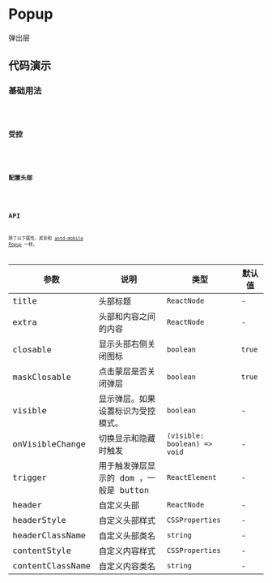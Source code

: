 # Popup

弹出层

## 代码演示

### 基础用法

<code src="./demos/basic.tsx" />

### 受控

<code src="./demos/control.tsx" />

### 配置头部

<code src="./demos/noheader.tsx" />

## API

除了以下属性，其余和 [antd-mobile Popup](ttps://mobile.ant.design/zh/components/popup#属性) 一样。

| 参数 | 说明 | 类型 | 默认值 |
| --- | --- | --- | --- |
| title | 头部标题 | `ReactNode` | - |
| extra | 头部和内容之间的内容 | `ReactNode` | - |
| closable | 显示头部右侧关闭图标 | `boolean` | `true` |
| maskClosable | 点击蒙层是否关闭弹层 | `boolean` | `true` |
| visible | 显示弹层。如果设置标识为受控模式。 | `boolean` | - |
| onVisibleChange | 切换显示和隐藏时触发 | `(visible: boolean) => void` | - |
| trigger | 用于触发弹层显示的 dom ，一般是 button | `ReactElement` | - |
| header | 自定义头部 | `ReactNode` | - |
| headerStyle | 自定义头部样式 | `CSSProperties` | - |
| headerClassName | 自定义头部类名 | `string` | - |
| contentStyle | 自定义内容样式 | `CSSProperties` | - |
| contentClassName | 自定义内容类名 | `string` | - |

